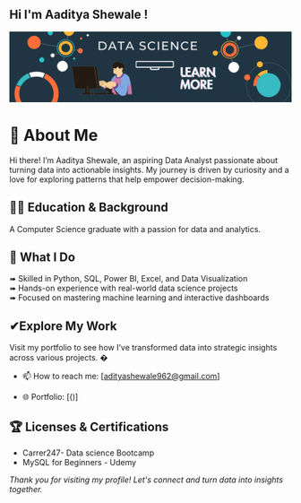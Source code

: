 ## Hi  I'm Aaditya Shewale !

![Banner](assets/banner.gif)



# 💫 About Me

Hi there! I’m Aaditya Shewale, an aspiring Data Analyst passionate about turning data into actionable insights. My journey is driven by curiosity and a love for exploring patterns that help empower decision-making.


## 👩‍🎓 Education & Background

  A Computer Science graduate with a passion for data and analytics.


## 🌟 What I Do

➠ Skilled in Python, SQL, Power BI, Excel, and Data Visualization  
➠ Hands-on experience with real-world data science projects  
➠ Focused on mastering machine learning and interactive dashboards


## ✔Explore My Work

Visit my portfolio to see how I’ve transformed data into strategic insights across various projects. �


- 📫 How to reach me:
  [adityashewale962@gmail.com]
  

- 🌐 Portfolio:
  [()]


## 🏆 Licenses & Certifications

- Carrer247- Data science Bootcamp
- MySQL for Beginners - Udemy

*Thank you for visiting my profile! Let's connect and turn data into insights together.*
